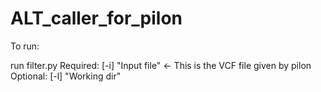 # ALT_caller_for_pilon

To run:

run filter.py
  Required:
    [-i] "Input file" <- This is the VCF file given by pilon
  Optional:
    [-l] "Working dir"


